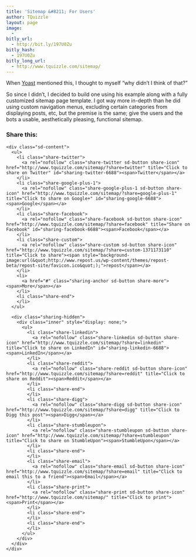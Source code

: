 ```yaml
---
title: 'Sitemap &#8211; For Users'
author: TQuizzle
layout: page
image:
  - 
bitly_url:
  - http://bit.ly/197U0Zu
bitly_hash:
  - 197U0Zu
bitly_long_url:
  - http://www.tquizzle.com/sitemap/
---
```

<img src="http://i2.wp.com/www.tquizzle.com/uploads/2011/02/sitemap-side-150x150.gif?resize=150%2C150" alt="" title="Sitemap" class="alignleft size-thumbnail wp-image-6703" data-recalc-dims="1" />When <a rel="nofollow" target="_blank" href="http://goo.gl/tdMM5">Yoast</a> mentioned this, I thought to myself &#8220;why didn&#8217;t I think of that?&#8221; 

So since I didn&#8217;t, I decided to build one using his example along with a fully customized sitemap page template. I got way more in-depth than he did using custom navigation menus, excluding certain categories from displaying posts, etc, but the premise is the same; give the users and the bots a usable, aesthetically pleasing, functional sitemap.

<div class="sharedaddy sd-sharing-enabled">
  <div class="robots-nocontent sd-block sd-social sd-social-icon-text sd-sharing">
    <h3 class="sd-title">
      Share this:
    </h3>
    
    <div class="sd-content">
      <ul>
        <li class="share-twitter">
          <a rel="nofollow" class="share-twitter sd-button share-icon" href="http://www.tquizzle.com/sitemap/?share=twitter" title="Click to share on Twitter" id="sharing-twitter-6688"><span>Twitter</span></a>
        </li>
        <li class="share-google-plus-1">
          <a rel="nofollow" class="share-google-plus-1 sd-button share-icon" href="http://www.tquizzle.com/sitemap/?share=google-plus-1" title="Click to share on Google+" id="sharing-google-6688"><span>Google</span></a>
        </li>
        <li class="share-facebook">
          <a rel="nofollow" class="share-facebook sd-button share-icon" href="http://www.tquizzle.com/sitemap/?share=facebook" title="Share on Facebook" id="sharing-facebook-6688"><span>Facebook</span></a>
        </li>
        <li class="share-custom">
          <a rel="nofollow" class="share-custom sd-button share-icon" href="http://www.tquizzle.com/sitemap/?share=custom-1371173110" title="Click to share"><span style="background-image:url(&quot;http://www.repost.us/wp-content/themes/repost-beta/repost-site/favicon.ico&quot;);">repost</span></a>
        </li>
        <li>
          <a href="#" class="sharing-anchor sd-button share-more"><span>More</span></a>
        </li>
        <li class="share-end">
        </li>
      </ul>
      
      <div class="sharing-hidden">
        <div class="inner" style="display: none;">
          <ul>
            <li class="share-linkedin">
              <a rel="nofollow" class="share-linkedin sd-button share-icon" href="http://www.tquizzle.com/sitemap/?share=linkedin" title="Click to share on LinkedIn" id="sharing-linkedin-6688"><span>LinkedIn</span></a>
            </li>
            <li class="share-reddit">
              <a rel="nofollow" class="share-reddit sd-button share-icon" href="http://www.tquizzle.com/sitemap/?share=reddit" title="Click to share on Reddit"><span>Reddit</span></a>
            </li>
            <li class="share-end">
            </li>
            <li class="share-digg">
              <a rel="nofollow" class="share-digg sd-button share-icon" href="http://www.tquizzle.com/sitemap/?share=digg" title="Click to Digg this post"><span>Digg</span></a>
            </li>
            <li class="share-stumbleupon">
              <a rel="nofollow" class="share-stumbleupon sd-button share-icon" href="http://www.tquizzle.com/sitemap/?share=stumbleupon" title="Click to share on StumbleUpon"><span>StumbleUpon</span></a>
            </li>
            <li class="share-end">
            </li>
            <li class="share-email">
              <a rel="nofollow" class="share-email sd-button share-icon" href="http://www.tquizzle.com/sitemap/?share=email" title="Click to email this to a friend"><span>Email</span></a>
            </li>
            <li class="share-print">
              <a rel="nofollow" class="share-print sd-button share-icon" href="http://www.tquizzle.com/sitemap/" title="Click to print"><span>Print</span></a>
            </li>
            <li class="share-end">
            </li>
            <li class="share-end">
            </li>
          </ul>
        </div>
      </div>
    </div>
  </div>
</div>